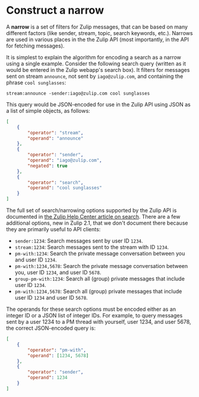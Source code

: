 # Construct a narrow

A **narrow** is a set of filters for Zulip messages, that can be based
on many different factors (like sender, stream, topic, search
keywords, etc.).  Narrows are used in various places in the the Zulip
API (most importantly, in the API for fetching messages).

It is simplest to explain the algorithm for encoding a search as a
narrow using a single example.  Consider the following search query
(written as it would be entered in the Zulip webapp's search box).  It
filters for messages sent on stream `announce`, not sent by
`iago@zulip.com`, and containing the phrase `cool sunglasses`:

```
stream:announce -sender:iago@zulip.com cool sunglasses
```

This query would be JSON-encoded for use in the Zulip API using JSON
as a list of simple objects, as follows:

```json
[
    {
        "operator": "stream",
        "operand": "announce"
    },
    {
        "operator": "sender",
        "operand": "iago@zulip.com",
        "negated": true
    },
    {
        "operator": "search",
        "operand": "cool sunglasses"
    }
]
```

The full set of search/narrowing options supported by the Zulip API is
documented in [the Zulip Help Center article on
search](/help/search-for-messages).  There are a few additional
options, new in Zulip 2.1, that we don't document there because they
are primarily useful to API clients:

* `sender:1234`: Search messages sent by user ID `1234`.
* `stream:1234`: Search messages sent to the stream with ID `1234`.
* `pm-with:1234`: Search the private message conversation between
  you and user ID `1234`.
* `pm-with:1234,5678`: Search the private message conversation between
  you, user ID `1234`, and user ID `5678`.
* `group-pm-with:1234`: Search all (group) private messages that
  include user ID `1234`.
* `pm-with:1234,5678`: Search all (group) private messages that
  include user ID `1234` and user ID `5678`.

The operands for these search options must be encoded either as an
integer ID or a JSON list of integer IDs.  For example, to query
messages sent by a user 1234 to a PM thread with yourself, user 1234,
and user 5678, the correct JSON-encoded query is:

```json
[
    {
        "operator": "pm-with",
        "operand": [1234, 5678]
    },
    {
        "operator": "sender",
        "operand": 1234
    }
]
```
